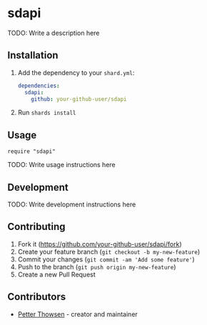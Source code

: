 # sdapi

TODO: Write a description here

## Installation

1. Add the dependency to your `shard.yml`:

   ```yaml
   dependencies:
     sdapi:
       github: your-github-user/sdapi
   ```

2. Run `shards install`

## Usage

```crystal
require "sdapi"
```

TODO: Write usage instructions here

## Development

TODO: Write development instructions here

## Contributing

1. Fork it (<https://github.com/your-github-user/sdapi/fork>)
2. Create your feature branch (`git checkout -b my-new-feature`)
3. Commit your changes (`git commit -am 'Add some feature'`)
4. Push to the branch (`git push origin my-new-feature`)
5. Create a new Pull Request

## Contributors

- [Petter Thowsen](https://github.com/your-github-user) - creator and maintainer

